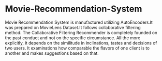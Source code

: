 # Movie-Recommendation-System

Movie Recommendation System is manufactured utilizing AutoEncoders.It was prepared on MovieLens Dataset.It follows collaborative filtering method. The Collaborative Filtering Recommender is completely founded on the past conduct and not on the specific circumstance. All the more explicitly, it depends on the similitude in inclinations, tastes and decisions of two users. It examinations how comparable the flavors of one client is to another and makes suggestions based on that.
